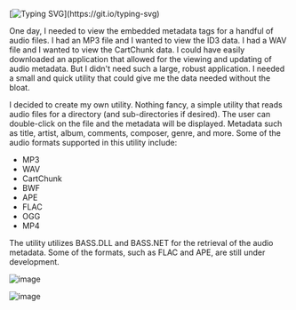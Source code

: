 [![Typing SVG](https://readme-typing-svg.demolab.com?font=Fira+Code&pause=1000&color=3A13F7&size=24&center=true&width=1000&lines=****+TagDisplay+-+A+Utility+Designed+To+Display+Audio+Metadata+****)](https://git.io/typing-svg)

One day, I needed to view the embedded metadata tags for a handful of audio files. I had an MP3 file and I wanted to view the ID3 data. I had a WAV file and I wanted to view the CartChunk data. I could have easily downloaded an application that allowed for the viewing and updating of audio metadata. But I didn't need such a large, robust application. I needed a small and quick utility that could give me the data needed without the bloat.

I decided to create my own utility. Nothing fancy, a simple utility that reads audio files for a directory (and sub-directories if desired). The user can double-click on the file and the metadata will be displayed. Metadata such as title, artist, album, comments, composer, genre, and more. Some of the audio formats supported in this utility include:
* MP3
* WAV
* CartChunk
* BWF
* APE
* FLAC
* OGG
* MP4

The utility utilizes BASS.DLL and BASS.NET for the retrieval of the audio metadata. Some of the formats, such as FLAC and APE, are still under development.

![image](https://user-images.githubusercontent.com/8136145/205948773-52690d6f-a9af-415b-a058-abcf855360db.png)

![image](https://user-images.githubusercontent.com/8136145/205948819-6be1a430-3411-4f03-857a-dc285a7efaad.png)
